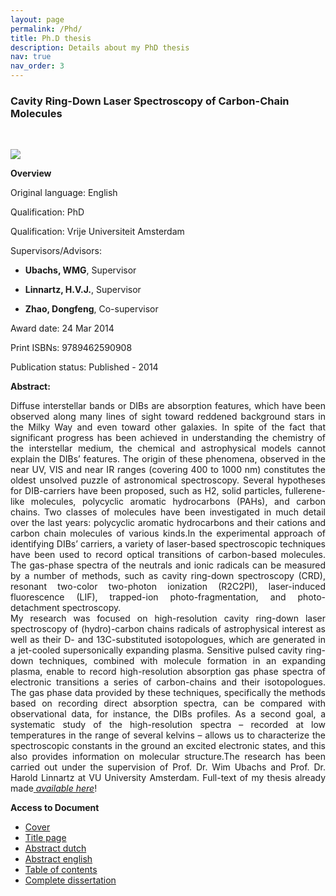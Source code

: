 ```yaml
---
layout: page
permalink: /Phd/
title: Ph.D thesis
description: Details about my PhD thesis
nav: true
nav_order: 3
---
```

<h3><strong>Cavity Ring-Down Laser Spectroscopy of Carbon-Chain Molecules</strong></h3>

<p>&nbsp;</p>

<p><img src="https://pws.yazd.ac.ir/haddad/wp-content/uploads/2021/10/Screen-Shot-1396-09-05-at-8.44.36-PM-768x434-1.png" /></p>

<p><strong>Overview</strong></p>

<section data-stickyheader="">
<nav role="navigation">
<p>Original language:&nbsp;English</p>

<p>Qualification:&nbsp;PhD</p>

<p>Qualification:&nbsp;Vrije Universiteit Amsterdam</p>

<p>Supervisors/Advisors:&nbsp;</p>

<ul>
	<li>
	<p><strong>Ubachs, WMG</strong>, Supervisor</p>
	</li>
	<li>
	<p><strong>Linnartz, H.V.J.</strong>, Supervisor</p>
	</li>
	<li>
	<p><strong>Zhao, Dongfeng</strong>, Co-supervisor</p>
	</li>
</ul>

<p>Award date:&nbsp;24 Mar 2014</p>

<p>Print ISBNs:&nbsp;9789462590908</p>

<p>Publication status:&nbsp;Published -&nbsp;2014</p>
</nav>
</section>

<section>
<p><strong>Abstract:&nbsp;</strong></p>
</section>

<p style="text-align: justify;">Diffuse interstellar bands or DIBs are absorption features, which have been observed along many lines of sight toward reddened background stars in the Milky Way and even toward other galaxies. In spite of the fact that significant progress has been achieved in understanding the chemistry of the interstellar medium, the chemical and astrophysical models cannot explain the DIBs&rsquo; features. The origin of these phenomena, observed in the near UV, VIS and near IR ranges (covering 400 to 1000 nm) constitutes the oldest unsolved puzzle of astronomical spectroscopy. Several hypotheses for DIB-carriers have been proposed, such as H2, solid particles, fullerene-like molecules, polycyclic aromatic hydrocarbons (PAHs), and carbon chains. Two classes of molecules have been investigated in much detail over the last years: polycyclic aromatic hydrocarbons and their cations and carbon chain molecules of various kinds.In the experimental approach of identifying DIBs&rsquo; carriers, a variety of laser-based spectroscopic techniques have been used to record optical transitions of carbon-based molecules. The gas-phase spectra of the neutrals and ionic radicals can be measured by a number of methods, such as cavity ring-down spectroscopy (CRD), resonant two-color two-photon ionization (R2C2PI), laser-induced fluorescence (LIF), trapped-ion photo-fragmentation, and photo-detachment spectroscopy.<br />
My research was focused on high-resolution cavity ring-down laser spectroscopy of (hydro)-carbon chains radicals of astrophysical interest as well as their D- and 13C-substituted isotopologues, which are generated in a jet-cooled supersonically expanding plasma. Sensitive pulsed cavity ring-down techniques, combined with molecule formation in an expanding plasma, enable to record high-resolution absorption gas phase spectra of electronic transitions a series of carbon-chains and their isotopologues. The gas phase data provided by these techniques, specifically the methods based on recording direct absorption spectra, can be compared with observational data, for instance, the DIBs profiles. As a second goal, a systematic study of the high-resolution spectra &ndash; recorded at low temperatures in the range of several kelvins &ndash; allows us to characterize the spectroscopic constants in the ground an excited electronic states, and this also provides information on molecular structure.The research has been carried out under the supervision of Prof. Dr. Wim Ubachs and Prof. Dr. Harold Linnartz at VU University Amsterdam.&nbsp;Full-text of my thesis&nbsp;already made<a href="https://research.vu.nl/en/publications/cavity-ring-down-laser-spectroscopy-of-carbon-chain-molecules">&nbsp;<em>available here</em></a>!</p>

<p><strong>Access to Document</strong></p>

<ul>
	<li><a href="https://research.vu.nl/files/42125199/cover.pdf" onclick="if (this.href) {window.open(this.href)}; return false;">Cover</a></li>
	<li><a href="https://research.vu.nl/files/42125201/title%20page.pdf" onclick="if (this.href) {window.open(this.href)}; return false;">Title page</a></li>
	<li><a href="https://research.vu.nl/files/42125203/abstract%20dutch.pdf" onclick="if (this.href) {window.open(this.href)}; return false;">Abstract dutch</a></li>
	<li><a href="https://research.vu.nl/files/42125205/abstract%20english.pdf" onclick="if (this.href) {window.open(this.href)}; return false;">Abstract english</a></li>
	<li><a href="https://research.vu.nl/files/42125207/table%20of%20contents.pdf" onclick="if (this.href) {window.open(this.href)}; return false;">Table of contents</a></li>
	<li><a href="https://research.vu.nl/files/42125209/complete%20dissertation.pdf" onclick="if (this.href) {window.open(this.href)}; return false;">Complete dissertation</a></li>
</ul>

<p>&nbsp;</p>
